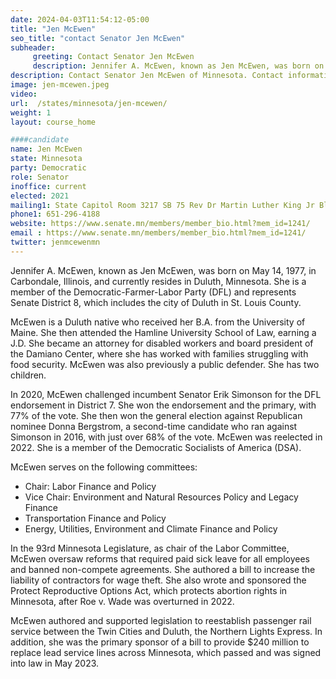 ```yaml
---
date: 2024-04-03T11:54:12-05:00
title: "Jen McEwen"
seo_title: "contact Senator Jen McEwen"
subheader:
     greeting: Contact Senator Jen McEwen
     description: Jennifer A. McEwen, known as Jen McEwen, was born on May 14, 1977, in Carbondale, Illinois, and currently resides in Duluth, Minnesota. She is a member of the Democratic-Farmer-Labor Party (DFL) and represents Senate District 8, which includes the city of Duluth in St. Louis County.
description: Contact Senator Jen McEwen of Minnesota. Contact information for Jen McEwen includes email address, phone number, and mailing address.
image: jen-mcewen.jpeg
video:
url:  /states/minnesota/jen-mcewen/
weight: 1
layout: course_home

####candidate
name: Jen McEwen
state: Minnesota
party: Democratic
role: Senator
inoffice: current
elected: 2021
mailing1: State Capitol Room 3217 SB 75 Rev Dr Martin Luther King Jr Blvd St. Paul, MN 55155-1606
phone1: 651-296-4188
website: https://www.senate.mn/members/member_bio.html?mem_id=1241/
email : https://www.senate.mn/members/member_bio.html?mem_id=1241/
twitter: jenmcewenmn
---
```


Jennifer A. McEwen, known as Jen McEwen, was born on May 14, 1977, in Carbondale, Illinois, and currently resides in Duluth, Minnesota. She is a member of the Democratic-Farmer-Labor Party (DFL) and represents Senate District 8, which includes the city of Duluth in St. Louis County.

McEwen is a Duluth native who received her B.A. from the University of Maine. She then attended the Hamline University School of Law, earning a J.D. She became an attorney for disabled workers and board president of the Damiano Center, where she has worked with families struggling with food security. McEwen was also previously a public defender. She has two children.

In 2020, McEwen challenged incumbent Senator Erik Simonson for the DFL endorsement in District 7. She won the endorsement and the primary, with 77% of the vote. She then won the general election against Republican nominee Donna Bergstrom, a second-time candidate who ran against Simonson in 2016, with just over 68% of the vote. McEwen was reelected in 2022. She is a member of the Democratic Socialists of America (DSA).

McEwen serves on the following committees:
- Chair: Labor Finance and Policy
- Vice Chair: Environment and Natural Resources Policy and Legacy Finance
- Transportation Finance and Policy
- Energy, Utilities, Environment and Climate Finance and Policy

In the 93rd Minnesota Legislature, as chair of the Labor Committee, McEwen oversaw reforms that required paid sick leave for all employees and banned non-compete agreements. She authored a bill to increase the liability of contractors for wage theft. She also wrote and sponsored the Protect Reproductive Options Act, which protects abortion rights in Minnesota, after Roe v. Wade was overturned in 2022.

McEwen authored and supported legislation to reestablish passenger rail service between the Twin Cities and Duluth, the Northern Lights Express. In addition, she was the primary sponsor of a bill to provide $240 million to replace lead service lines across Minnesota, which passed and was signed into law in May 2023.
